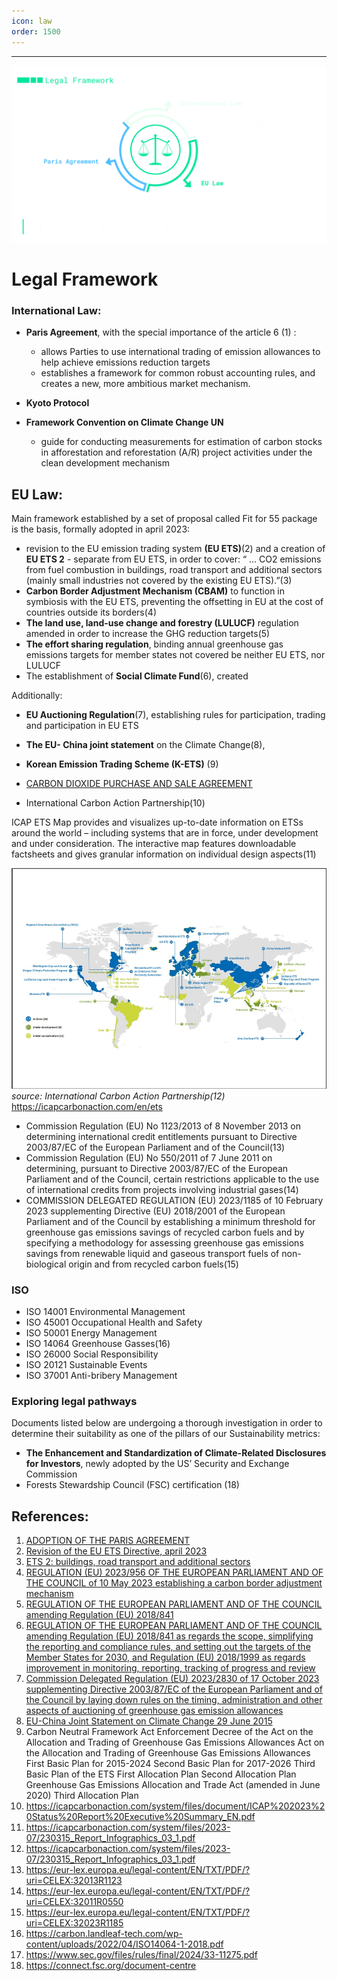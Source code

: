 ```yaml
---
icon: law
order: 1500
---
```


---
![](/src/headers/7_legal.png)

# Legal Framework

### International Law:

-  **Paris Agreement**, with the special importance of the article 6 (1) :       
    - allows Parties to use international trading of emission allowances to help achieve emissions reduction targets    
    - establishes a framework for common robust accounting rules, and creates a new, more ambitious market mechanism.  

- **Kyoto Protocol**
- **Framework Convention on Climate Change UN**
    - guide for conducting measurements for estimation of carbon stocks in afforestation and reforestation (A/R) project activities under the clean development mechanism


## EU Law:

Main framework established by a set of proposal called Fit for 55 package is the basis, formally adopted in april 2023:
-  revision to the EU emission trading system **(EU ETS)**(2) and a creation of **EU ETS 2** - separate from EU ETS, in order to cover: “ … CO2 emissions from fuel combustion in buildings, road transport and additional sectors (mainly small industries not covered by the existing EU ETS).”(3)
-  **Carbon Border Adjustment Mechanism (CBAM)** to function in symbiosis with the EU ETS, preventing the offsetting in EU at the cost of countries outside its borders(4)
- **The land use, land-use change and forestry (LULUCF)** regulation amended in order to increase the GHG reduction targets(5)
- **The effort sharing regulation**, binding annual greenhouse gas emissions targets for member states not covered be neither EU ETS, nor LULUCF
- The establishment of **Social Climate Fund**(6), created 

Additionally:

- **EU Auctioning Regulation**(7), establishing rules for participation, trading and participation in EU ETS
- **The EU- China joint statement** on the Climate Change(8), 
- **Korean Emission Trading Scheme (K-ETS)** (9)
- [CARBON DIOXIDE PURCHASE AND SALE AGREEMENT](https://www.sec.gov/Archives/edgar/data/1346980/000119312511080561/dex1031.htm)



- International Carbon Action Partnership(10)

ICAP ETS Map provides and visualizes up-to-date information on ETSs around the world – including systems that are in force, under development and under consideration. The interactive map features downloadable factsheets and gives granular information on individual design aspects(11)

![](/src/headers/carbon_partnership.jpg)
*source: International Carbon Action Partnership(12)*
https://icapcarbonaction.com/en/ets


- Commission Regulation (EU) No 1123/2013 of 8 November 2013 on determining international credit entitlements pursuant to Directive 2003/87/EC of the European Parliament and of the Council(13)
- Commission Regulation (EU) No 550/2011 of 7 June 2011 on determining, pursuant to Directive 2003/87/EC of the European Parliament and of the Council, certain restrictions applicable to the use of international credits from projects involving industrial gases(14)
- COMMISSION DELEGATED REGULATION (EU) 2023/1185 of 10 February 2023 supplementing Directive  (EU)  2018/2001 of  the  European Parliament
and  of  the  Council by establishing a minimum threshold for greenhouse gas 
emissions savings of recycled carbon fuels and by specifying a methodology for 
assessing greenhouse gas emissions savings from renewable liquid and gaseous
transport fuels of non-biological origin and from recycled carbon fuels(15)

### ISO

- ISO 14001 Environmental Management
- ISO 45001 Occupational Health and Safety
- ISO 50001 Energy Management
- ISO 14064 Greenhouse Gasses(16)
- ISO 26000 Social Responsibility
- ISO 20121 Sustainable Events
- ISO 37001 Anti-bribery Management


### Exploring legal pathways

Documents listed below are undergoing a thorough investigation in order to determine their suitability as one of the pillars of our Sustainability metrics:

- **The Enhancement and Standardization of Climate-Related Disclosures for Investors**, newly adopted by the US’ Security and Exchange Commission
- Forests Stewardship Council (FSC) certification (18)  
  
  
  
  
     
   
## References: 
1. [ADOPTION OF THE PARIS AGREEMENT](https://unfccc.int/sites/default/files/english_paris_agreement.pdf)
2. [Revision of the EU ETS Directive, april 2023](https://data.consilium.europa.eu/doc/document/PE-9-2023-INIT/en/pdf)
3. [ETS 2: buildings, road transport and additional sectors](https://climate.ec.europa.eu/eu-action/eu-emissions-trading-system-eu-ets/ets-2-buildings-road-transport-and-additional-sectors_en)
4. [REGULATION (EU) 2023/956 OF THE EUROPEAN PARLIAMENT AND OF THE COUNCIL of 10 May 2023 establishing a carbon border adjustment mechanism]( https://eur-lex.europa.eu/legal-content/EN/TXT/PDF/?uri=CELEX:32023R0956)
5. [REGULATION OF THE EUROPEAN PARLIAMENT AND OF THE COUNCIL amending Regulation (EU) 2018/841](https://eur-lex.europa.eu/resource.html?uri=cellar:ea67fbc9-e4ec-11eb-a1a5-01aa75ed71a1.0001.02/DOC_1&format=PDF)
6. [REGULATION OF THE EUROPEAN PARLIAMENT AND OF THE COUNCIL amending Regulation (EU) 2018/841 as regards the scope, simplifying the reporting and compliance rules, and setting out the targets of the Member States for 2030, and Regulation (EU) 2018/1999 as regards improvement in monitoring, reporting, tracking of progress and review](https://data.consilium.europa.eu/doc/document/PE-11-2023-INIT/en/pdf)
7. [Commission Delegated Regulation (EU) 2023/2830 of 17 October 2023 supplementing Directive 2003/87/EC of the European Parliament and of the Council by laying down rules on the timing, administration and other aspects of auctioning of greenhouse gas emission allowances](https://eur-lex.europa.eu/legal-content/EN/TXT/PDF/?uri=OJ:L_202302830)
8. [EU-China Joint Statement on Climate Change 29 June 2015](https://www.consilium.europa.eu/media/23733/150629-eu-china-climate-statement-doc.pdf)
9. Carbon Neutral Framework Act
Enforcement Decree of the Act on the Allocation and Trading of Greenhouse Gas Emissions Allowances 
Act on the Allocation and Trading of Greenhouse Gas Emissions Allowances 
First Basic Plan for 2015-2024 
Second Basic Plan for 2017-2026 
Third Basic Plan of the ETS 
First Allocation Plan 
Second Allocation Plan 
Greenhouse Gas Emissions Allocation and Trade Act (amended in June 2020) 
Third Allocation Plan
10. https://icapcarbonaction.com/system/files/document/ICAP%202023%20Status%20Report%20Executive%20Summary_EN.pdf
11. https://icapcarbonaction.com/system/files/2023-07/230315_Report_Infographics_03_1.pdf
12. https://icapcarbonaction.com/system/files/2023-07/230315_Report_Infographics_03_1.pdf
13. https://eur-lex.europa.eu/legal-content/EN/TXT/PDF/?uri=CELEX:32013R1123
14. https://eur-lex.europa.eu/legal-content/EN/TXT/PDF/?uri=CELEX:32011R0550
15. https://eur-lex.europa.eu/legal-content/EN/TXT/PDF/?uri=CELEX:32023R1185
16. https://carbon.landleaf-tech.com/wp-content/uploads/2022/04/ISO14064-1-2018.pdf
17. https://www.sec.gov/files/rules/final/2024/33-11275.pdf
18. https://connect.fsc.org/document-centre
